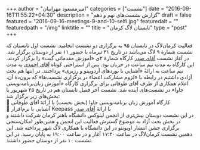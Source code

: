 +++
author = "امیرمسعود مهرابیان"
categories = ["نشست"]
date = "2016-09-16T11:55:22+04:30"
description = "گزارش نشست‌های نهم و دهم"
draft = false
featured = "2016-09-16-meetings-9-and-10-selfi.jpg"
featuredalt = ""
featuredpath = "/img"
linktitle = ""
title = "تابستان لاگ کرمان"
type = "post"
+++

فعالیت کرمان‌لاگ در تابستان ۹۵ به برگزاری دو نشست انجامید. نشست اول تابستان که نشست شمارهٔ ۹ لاگ می‌باشد در تاریخ ۳۱ تیرماه با حضور ۱۱ نفر از دوستان برگزار شد. در آغاز نشست [آقای صدر](https://www.linkedin.com/in/msadr) کارگاه شمارهٔ ۲ی «آموزش مقدماتی گیت» را برگزار کردند. این کارگاه به مدت نیم ساعت در جریان بود. پس از استراحتی کوتاه [آقای احمدی](https://www.linkedin.com/in/msadr) به مدت نیم ساعت به ارائه‌‌ٔ «آشنایی با بوردهای آردویینو و رزبری» پرداختند. در انتها هم بحث آزادی داشتیم در رابطه با «لزوم مشارکت اعضاء در برگزاری نشست‌ها» که برون‌دهٔ آن، اعلام همکاری از طرف آقای طوفانی برای برگزاری کارگاه «آموزش زبان‌برنامه‌نویسی جاوا» در نشست‌های آینده شد.
نشست آخر فصل تابستان هم در تاریخ ۲۵ شهریور با بخش‌های زیر برگزار شد:
<br>
🔹 کارگاه آموزش زبان برنامه‌نویسی جاوا (بخش نخست) با ارائهٔ آقای طوفانی
<br>
🔹 آشنایی با نرم‌افزار Keepass با ارائهٔ [آقای صدر](https://www.linkedin.com/in/msadr)
<br>
در این نشست دوستان بیش‌تری از انجمن لینوکس دانشگاه باهنر کرمان شرکت داشتند و در بخش بحث آزاد به موضوع گسترش فعالیت این انجمن و همین‌طور امکان‌سنجی برگزاری جشن انتشار اوبونتو در این دانشگاه با همکاری لاگ شهر پرداخته شد.
این دهمین نشست کرمان‌لاگ در ساعت ۱۷:۳۰ آغاز و در ساعت ۱۹:۰۰ به پایان رسید. در این نشست ۱۰ نفر از دوستان حضور داشتند.
<!--more-->

